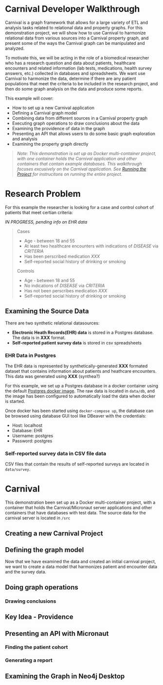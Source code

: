 # Carnival Developer Walkthrough

Carnival is a graph framework that allows for a large variety of ETL and analysis tasks related to relational data and property graphs. For this demonstration project, we will show how to use Carnival to harmonize relational data from various sources into a Carnival property graph, and present some of the ways the Carnival graph can be manipulated and analyzed.

To motivate this, we will be acting in the role of a biomedical researcher who has a research question and data about patients, healthcare encounters and related information (lab tests, medications, health survey answers, etc.) collected in databases and spreadsheets. We want use Carnival to harmonize the data, determine if there are any patient populations that meet the criteria to be included in the research project, and then do some graph analysis on the data and produce some reports.

This example will cover:
* How to set up a new Carnival application
* Defining a Carnival graph model
* Combining data from different sources in a Carnival property graph
* Executing graph operations to draw conclusions about the data
* Examining the providence of data in the graph
* Presenting an API that allows users to do some basic graph exploration and analysis
* Examining the property graph directly

> *Note: This demonstration is set up as Docker multi-container project, with one container holds the Carnival application and other containers that contain example databases. This walkthrough focuses excusively on the Carnival application. See [Running the Project](https://github.com/carnival-data/carnival-micronaut/blob/master/README.md#running-the-project) for instrucitons on running the entire project.*


# Research Problem
For this example the researcher is looking for a case and control cohort of patients that meet certian criteria:

*IN PROGRESS, pending info on EHR data*

>Cases
>* Age - between 18 and 55
>* At least two healthcare encounters with indications of *DISEASE* via *CRITERIA*
>* Has been perscribed medication *XXX*
>* Self-reported social history of drinking or smoking
>
>Controls
>* Age - between 18 and 55
>* No indications of *DISEASE* via *CRITERIA*
>* Has not been perscribes medication *XXX*
>* Self-reported social history of drinking or smoking


## Examining the Source Data
There are two synthetic relational datasources:

* **Electronic Heath Records(EHR) data** is stored in a Postgres database. The data is in **XXX** format.
* **Self-reported patient survey data** is stored in csv spreadsheets


### EHR Data in Postgres

The EHR data is represented by synthetically-generated **XXX** formated dataset that contains information about patients and heathcare encounters. This data was generated using **XXX** (synthea?)


For this example, we set up a Postgres database in a docker container using the default [Postgres docker image](https://hub.docker.com/_/postgres/). The raw data is located in `data/db`, and the image has been configured to automatically load the data when docker is started.


Once docker has been started using `docker-compose up`, the database can be browsed using database GUI tool like DBeaver with the credentials:
* Host: localhost
* Database: EHR
* Username: postgres
* Password: postgres


### Self-reported survey data in CSV file data

CSV files that contain the results of self-reported surveys are located in `data/survey`.

# Carnival
This demonstration been set up as a Docker multi-container project, with a container that holds the Carnival/Micronaut server applications and other containers that have databases with test data. The source data for the carnival server is located in `/src`


## Creating a new Carnival Project

## Defining the graph model
Now that we have examined the data and created an initial carnival project, we want to create a data model that harmonizes patient and encounter data and the survey data.

## Doing graph operations
### Drawing conclusions

## Key Idea - Providence

## Presenting an API with Micronaut
### Finding the patient cohort
### Generating a report

## Examining the Graph in Neo4j Desktop
